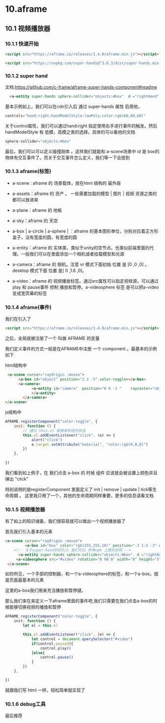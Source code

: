 # 10.aframe









## 10.1 视频播放器



### 10.1.1 快速开始

```html
<script src="https://aframe.io/releases/1.4.0/aframe.min.js"></script>

<script src="https://unpkg.com/super-hands@^3.0.3/dist/super-hands.min.js"></script>
```



### 10.1.2 super hand

文档:https://github.com/c-frame/aframe-super-hands-component#readme

```html
  <a-entity super-hands sphere-collider="objects:#box"  d ="rightHand" hand-controls="hand:right;handModelStyle:lowPoly;color:rgb(60,60,60)"></a-entity>
```

基本示例如上，我们可以在cdn引入后 通过 super-hands 属性 启用他，

```js
controls="hand:right;handModelStyle:lowPoly;color:rgb(60,60,60)"
```

关于control属性，我们可以通过hand:right 指定使用右手进行事件的触发。然后handModelStyle 有 低模，高模之类的选择。具体的可以看他的文档

```js
sphere-collider="objects:#box" 
```

最后，我们可以可以定义碰撞刚体 。这样我们就能和 a-scene场景中 id 是 box的 物体有交互事件了。而关于交互事件怎么定义，我们等一下会提到





### 10.1.3 aframe(标签)



- a-scene : aframe 的 场景载体，放在html 结构的 最外层

- a-assets：aframe 的 资产 。 一些需要加载的模型 | 图片 | 视频 资源之类的都可以放进来

- a-plane：aframe 的 地板

- a-sky：aframe 的 天空

- a-box | a-circle | a-sphere |  ：aframe 的基本图形单位，分别对应着正方形盒子，没有宽度的圆，有宽度的圆

- a-entity：aframe 的 实体类，类似于unity的空节点。也类似前端里面的代理。一般我们可以在里面添加一个相机或者挂载模型和光源

- a-camera：aframe 的 相机。注意 vr 模式下面初始 位置 是 [0 ,0 ,0] 。desktop 模式下面 位置 是[ 0 ,1.6 ,0]。

- a-video：aframe 的 视频播放标签。通过src属性可以指定视频源，可以通过play 和 pause事件 控制 播放和暂停。a-videosphere 标签 是可以把a-video变成宽荧幕的标签

  

  

### 10.1.4 aframe(事件)

我们在引入了 

```html
<script src="https://aframe.io/releases/1.4.0/aframe.min.js"></script>
```

之后，全局就被注册了一个 叫做 AFRAME 的变量

我们定义事件的方式一般是在AFRAME中注册 一个 component 。最基本的示例如下

html结构中

```html
 <a-scene cursor="rayOrigin :mouse">
      <a-box id="object" position="2 2 -5" color-toggle></a-box>
      <a-camera>
            <a-entity id="camera"  position="0 0 -1 "    raycaster="objects:#object" cursor-listener >
            </a-entity>
        </a-camera>
</a-scene>
```



js结构中

```js
AFRAME.registerComponent("color-toggle", {
    init: function () {     
        // 通过 this.el 能够拿到组件状态
        this.el.addEventListener("click", (e) => {
            alert("click")
            e.target.setAttribute("material", "color:rgb(0,0,0)")
        })
    },
    
})
```



我们看到如上例子，在 我们点击 a-box 的 时候 组件 应该就会被设置上颜色并且 弹出 "click"

特别说明的是registerComponent 里面定义了 init | remove | update | tick等生命周期 。 这里我只用了一个，其他的生命周期同样重要，更多的信息请看文档



### 10.1.5 视频播放器

有了如上的知识储备，我们很容易就可以做出一个视频播放器了

首先我们引入基本的元素

```html
<a-scene cursor="rayOrigin :mouse">
    	 <a-box id="box" color="rgb(255,255,10)" position="-3 1.5 -3" depth="0.5" width="0.5" height="0.5" color-toggle></a-box>
    <!-- 关于super-hand的的引入 我们可以 参考npm 上面的说明 -->
      <a-entity super-hands sphere-collider="objects:#box"  d ="rightHand" hand-controls="hand:right;handModelStyle:lowPoly;color:rgb(60,60,60)"></a-entity>
     <a-videosphere src="#video" rotation="0 90 0" width="8" height="5" position="0 2 -6"></a-videosphere>
 </a-scene>
```



如你所见，一个手部的控制器，和一个a-videosphere的标签，和一个a-box。就是页面最基本的元素

这里的a-box我们用来充当播放和暂停键。

那么我们来在来定义一下aframe里面的事件吧,我们只需要在我们点击a-box的时候能够切换视频的播放和暂停

```ts
AFRAME.registerComponent("color-toggle", {
    init: function () {
        let el = this.el

        this.el.addEventListener("click", (e) => {
            let control = document.querySelector("#video")
            if(control.paused){
                control.play()
            }else{
                control.pause()
            }
        })
    },

})
```



就跟我们写 html 一样，轻松简单就实现了



### 10.1.6 debug工具

最后推荐